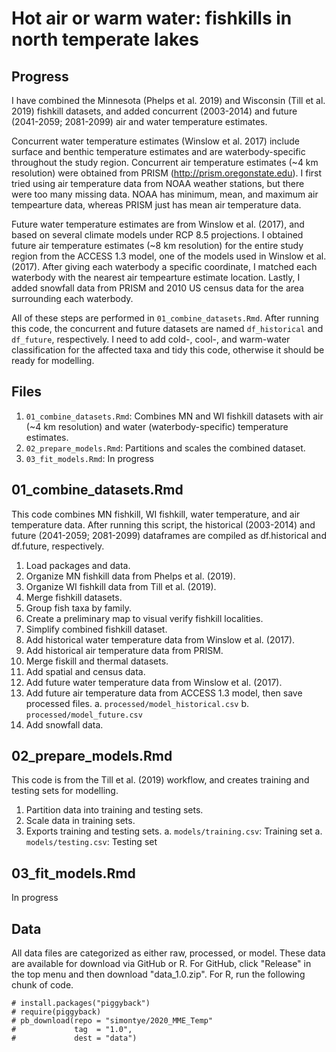 # Hot air or warm water: fishkills in north temperate lakes

## Progress
I have combined the Minnesota (Phelps et al. 2019) and Wisconsin (Till et al. 2019) fishkill datasets, and added concurrent (2003-2014) and future (2041-2059; 2081-2099) air and water temperature estimates.

Concurrent water temperature estimates (Winslow et al. 2017) include surface and benthic temperature estimates and are waterbody-specific throughout the study region. Concurrent air temperature estimates (~4 km resolution) were obtained from PRISM (http://prism.oregonstate.edu). I first tried using air temperature data from NOAA weather stations, but there were too many missing data. NOAA has minimum, mean, and maximum air tempearture data, whereas PRISM just has mean air temperature data.

Future water temperature estimates are from Winslow et al. (2017), and based on several climate models under RCP 8.5 projections. I obtained future air temperature estimates (~8 km resolution) for the entire study region from the ACCESS 1.3 model, one of the models used in Winslow et al. (2017). After giving each waterbody a specific coordinate, I matched each waterbody with the nearest air tempearture estimate location. Lastly, I added snowfall data from PRISM and 2010 US census data for the area surrounding each waterbody.

All of these steps are performed in `01_combine_datasets.Rmd`. After running this code, the concurrent and future datasets are named `df_historical` and `df_future`, respectively. I need to add cold-, cool-, and warm-water classification for the affected taxa and tidy this code, otherwise it should be ready for modelling.

## Files
1. `01_combine_datasets.Rmd`: Combines MN and WI fishkill datasets with air (~4 km resolution) and water (waterbody-specific) temperature estimates.
2. `02_prepare_models.Rmd`: Partitions and scales the combined dataset.
3. `03_fit_models.Rmd`: In progress

## 01_combine_datasets.Rmd
This code combines MN fishkill, WI fishkill, water temperature, and air temperature data. After running this script, the historical (2003-2014) and future (2041-2059; 2081-2099) dataframes are compiled as df.historical and df.future, respectively.

1. Load packages and data.
2. Organize MN fishkill data from Phelps et al. (2019).
3. Organize WI fishkill data from Till et al. (2019).
4. Merge fishkill datasets.
5. Group fish taxa by family.
6. Create a preliminary map to visual verify fishkill localities.
7. Simplify combined fishkill dataset.
8. Add historical water temperature data from Winslow et al. (2017).
9. Add historical air temperature data from PRISM.
10. Merge fiskill and thermal datasets.
11. Add spatial and census data.
12. Add future water temperature data from Winslow et al. (2017).
13. Add future air temperature data from ACCESS 1.3 model, then save processed files.
	a. `processed/model_historical.csv`
	b. `processed/model_future.csv`
14. Add snowfall data.

## 02_prepare_models.Rmd
This code is from the Till et al. (2019) workflow, and creates training and testing sets for modelling.

1. Partition data into training and testing sets.
2. Scale data in training sets.
3. Exports training and testing sets.
	a. `models/training.csv`: Training set
	a. `models/testing.csv`: Testing set
	
## 03_fit_models.Rmd
In progress

## Data
All data files are categorized as either raw, processed, or model. These data are available for download via GitHub or R.
For GitHub, click "Release" in the top menu and then download "data_1.0.zip".
For R, run the following chunk of code.

```{R: Download data files}
# install.packages("piggyback")
# require(piggyback)
# pb_download(repo = "simontye/2020_MME_Temp" 
#             tag  = "1.0",
#             dest = "data")
```